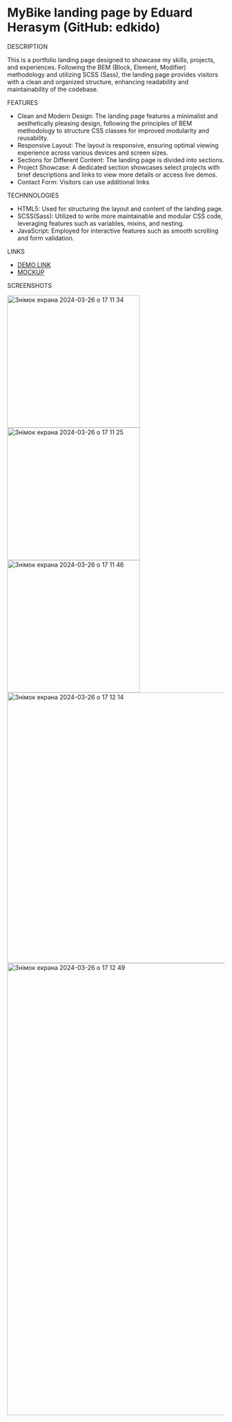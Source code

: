# MyBike landing page by Eduard Herasym (GitHub: edkido)
DESCRIPTION

This is a portfolio landing page designed to showcase my skills, projects, and experiences. Following the BEM (Block, Element, Modifier) methodology and utilizing SCSS (Sass), the landing page provides visitors with a clean and organized structure, enhancing readability and maintainability of the codebase.

FEATURES

 - Clean and Modern Design: The landing page features a minimalist and aesthetically pleasing design, following the principles of BEM methodology to structure CSS classes for improved modularity and reusability.
 - Responsive Layout: The layout is responsive, ensuring optimal viewing experience across various devices and screen sizes.
 - Sections for Different Content: The landing page is divided into sections.
 - Project Showcase: A dedicated section showcases select projects with brief descriptions and links to view more details or access live demos.
 - Contact Form: Visitors can use additional links

TECHNNOLOGIES

  - HTML5: Used for structuring the layout and content of the landing page.
  - SCSS(Sass): Utilized to write more maintainable and modular CSS code, leveraging features such as variables, mixins, and nesting.
  - JavaScript: Employed for interactive features such as smooth scrolling and form validation.

LINKS
  - [DEMO LINK](https://edkido.github.io/mybike-landing/)
  - [MOCKUP](https://www.figma.com/file/NZQAIydtHo5QkINyGLHNcq/BIKE-New-Version?type=design&node-id=0-1&mode=design&t=5ythoiD4MF9kIuGZ-0)

SCREENSHOTS

<img width="307" alt="Знімок екрана 2024-03-26 о 17 11 34" src="https://github.com/edkido/mybike-landing/assets/112867892/0778c45c-15e5-4939-a11f-d39c0f6aa977">
<img width="307" alt="Знімок екрана 2024-03-26 о 17 11 25" src="https://github.com/edkido/mybike-landing/assets/112867892/95648a1b-e814-4b1f-80f4-5dbcdc8aa14a">
<img width="307" alt="Знімок екрана 2024-03-26 о 17 11 46" src="https://github.com/edkido/mybike-landing/assets/112867892/fb651c22-8450-41af-9d65-ce1e21fd3f38">
<img width="627" alt="Знімок екрана 2024-03-26 о 17 12 14" src="https://github.com/edkido/mybike-landing/assets/112867892/c39c9569-05a9-45cf-bc69-51683f4f3529">
<img width="1048" alt="Знімок екрана 2024-03-26 о 17 12 49" src="https://github.com/edkido/mybike-landing/assets/112867892/7c1d96ca-962d-4870-aadf-e0a5fa5d1667">
